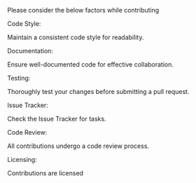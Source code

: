 Please consider the below factors while contributing

Code Style:

Maintain a consistent code style for readability.

Documentation:

Ensure well-documented code for effective collaboration.

Testing:

Thoroughly test your changes before submitting a pull request.

Issue Tracker:

Check the Issue Tracker for tasks.

Code Review:

All contributions undergo a code review process.

Licensing:

Contributions are licensed
